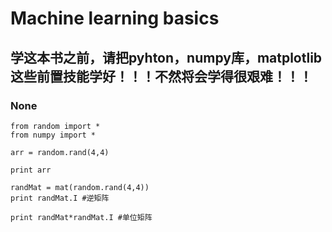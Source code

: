 
# Machine learning basics
## 学这本书之前，请把pyhton，numpy库，matplotlib这些前置技能学好！！！不然将会学得很艰难！！！
### None

```
from random import *
from numpy import *

arr = random.rand(4,4)

print arr

randMat = mat(random.rand(4,4))
print randMat.I #逆矩阵

print randMat*randMat.I #单位矩阵
```
